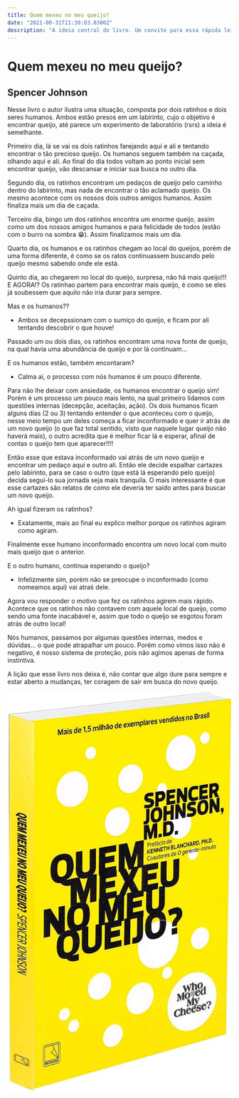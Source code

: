 ```yaml
---
title: Quem mexeu no meu queijo?
date: "2021-08-31T21:30:03.0300Z"
description: "A ideia central do livro. Um convite para essa rápida leitura, porém de valor inestimável"
---
```


# Quem mexeu no meu queijo?

## Spencer Johnson

Nesse livro o autor ilustra uma situação, composta por dois ratinhos e dois seres humanos. Ambos estão presos em um labirinto, cujo o objetivo é encontrar queijo, até parece um experimento de laboratório (rsrs) a ideia é semelhante.

Primeiro dia, lá se vai os dois ratinhos farejando aqui e ali e tentando encontrar o tão precioso queijo. Os humanos seguem também na caçada, olhando aqui e ali. Ao final do dia todos voltam ao ponto inicial sem encontrar queijo, vão descansar e iniciar sua busca no outro dia.

Segundo dia, os ratinhos encontram um pedaços de queijo pelo caminho dentro do labirinto, mas nada de encontrar o tão aclamado queijo. Os mesmo acontece com os nossos dois outros amigos humanos. Assim finaliza mais um dia de caçada.

Terceiro dia, bingo um dos ratinhos encontra um enorme queijo, assim como um dos nossos amigos humanos e para felicidade de todos (estão com o burro na sombra :grin:). Assim finalizamos mais um dia.

Quarto dia, os humanos e os ratinhos chegam ao local do queijos, porém de uma forma diferente, é como se os ratos continuassem buscando pelo queijo mesmo sabendo onde ele está.

Quinto dia, ao chegarem no local do queijo, surpresa, não há mais queijo!!! E AGORA!?
Os ratinhao partem para encontrar mais queijo, é como se eles já soubessem que aquilo não iria durar para sempre.

Mas e os humanos??

- Ambos se decepssionam com o sumiço do queijo, e ficam por ali tentando descobrir o que houve!

Passado um ou dois dias, os ratinhos encontram uma nova fonte de queijo, na qual havia uma abundância de queijo e por lá continuam...

E os humanos estão, também encontaram?

- Calma ai, o processo com nós humanos é um pouco diferente.

Para não lhe deixar com ansiedade, os humanos encontrar o queijo sim! Porém é um processo um pouco mais lento, na qual primeiro lidamos com questões internas (decepção, aceitação, ação). Os dois humanos ficam alguns dias (2 ou 3) tentando entender o que aconteceu com o queijo, nesse meio tempo um deles começa a ficar inconformado e quer ir atrás de um novo queijo (o que faz total sentido, visto que naquele lugar queijo não haverá mais), o outro acredita que é melhor ficar lá e esperar, afinal de contas o queijo tem que aparecer!!!!

Então esse que estava inconformado vai atrás de um novo queijo e encontrar um pedaço aqui e outro ali. Então ele decide espalhar cartazes pelo labirinto, para se caso o outro (que está lá esperando pelo queijo) decida seguí-lo sua jornada seja mais tranquila. O mais interessante é que esse cartazes são relatos de como ele deveria ter saído antes para buscar um novo queijo.

Ah igual fizeram os ratinhos?

- Exatamente, mais ao final eu explico melhor porque os ratinhos agiram como agiram.

Finalmente esse humano inconformado encontra um novo local com muito mais queijo que o anterior.

E o outro humano, continua esperando o queijo?

- Infelizmente sim, porém não se preocupe o inconformado (como nomeamos aqui) vai atraś dele.

Agora vou responder o motivo que fez os ratinhos agirem mais rápido. Acontece que os ratinhos não contavem com aquele local de queijo, como sendo uma fonte inacabável e, assim que todo o queijo se esgotou foram atrás de outro local!

Nós humanos, passamos por algumas questões internas, medos e dúvidas... o que pode atrapalhar um pouco. Porém como vimos isso não é negativo, é nosso sistema de proteção, pois não agimos apenas de forma instintiva.

A lição que esse livro nos deixa é, não contar que algo dure para sempre e estar aberto a mudanças, ter coragem de sair em busca do novo queijo.

![who-moved-my-cheese](./../../../../src/images/who-moved-my-cheese.jpg)
